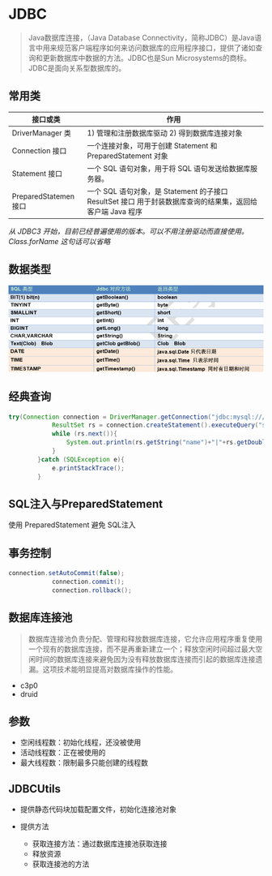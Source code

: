# JDBC

> Java数据库连接，（Java Database Connectivity，简称JDBC）是Java语言中用来规范客户端程序如何来访问数据库的应用程序接口，提供了诸如查询和更新数据库中数据的方法。JDBC也是Sun Microsystems的商标。JDBC是面向关系型数据库的。

## 常用类

接口或类                | 作用
------------------- | ----------------------------------------------------------------------
DriverManager 类     | 1) 管理和注册数据库驱动 2) 得到数据库连接对象
Connection 接口       | 一个连接对象，可用于创建 Statement 和 PreparedStatement 对象
Statement 接口        | 一个 SQL 语句对象，用于将 SQL 语句发送给数据库服务器。
PreparedStatemen 接口 | 一个 SQL 语句对象，是 Statement 的子接口 ResultSet 接口 用于封装数据库查询的结果集，返回给客户端 Java 程序

_从 JDBC3 开始，目前已经普遍使用的版本。可以不用注册驱动而直接使用。Class.forName 这句话可以省略_

## 数据类型

![批注 2019-08-05 115032](/assets/批注%202019-08-05%20115032.png)

## 经典查询

```java
try(Connection connection = DriverManager.getConnection("jdbc:mysql:///test?user=root&password=123")){
            ResultSet rs = connection.createStatement().executeQuery("select * from account");
            while (rs.next()){
                System.out.println(rs.getString("name")+"|"+rs.getDouble("balance"));
            }
        }catch (SQLException e){
            e.printStackTrace();
        }
```

## SQL注入与PreparedStatement

使用 PreparedStatement 避免 SQL注入

## 事务控制

```java
connection.setAutoCommit(false);
            connection.commit();
            connection.rollback();
```

## 数据库连接池

> 数据库连接池负责分配、管理和释放数据库连接，它允许应用程序重复使用一个现有的数据库连接，而不是再重新建立一个；释放空闲时间超过最大空闲时间的数据库连接来避免因为没有释放数据库连接而引起的数据库连接遗漏。这项技术能明显提高对数据库操作的性能。

- c3p0
- druid

## 参数

- 空闲线程数：初始化线程，还没被使用
- 活动线程数：正在被使用的
- 最大线程数：限制最多只能创建的线程数


## JDBCUtils

- 提供静态代码块加载配置文件，初始化连接池对象
- 提供方法

  - 获取连接方法：通过数据库连接池获取连接
  - 释放资源
  - 获取连接池的方法
